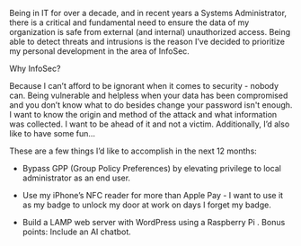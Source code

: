 Being in IT for over a decade, and in recent years a Systems Administrator, there is a critical and fundamental need to ensure the data of my organization is safe from external (and internal) unauthorized access. Being able to detect threats and intrusions is the reason I’ve decided to prioritize my personal development in the area of InfoSec. 

Why InfoSec? 

Because I can’t afford to be ignorant when it comes to security - nobody can. Being vulnerable and helpless when your data has been compromised and you don’t know what to do besides change your password isn't enough. I want to know the origin and method of the attack and what information was collected. I want to be ahead of it and not a victim.  Additionally, I’d also like to have some fun…

These are a few things I’d like to accomplish in the next 12 months:

  - Bypass GPP (Group Policy Preferences) by elevating privilege to local administrator as an end user.

  - Use my iPhone’s NFC reader for more than Apple Pay - I want to use it as my badge to unlock my door at work on days I forget my badge. 

  - Build a LAMP web server with WordPress using a Raspberry Pi . Bonus points: Include an AI chatbot.
 

